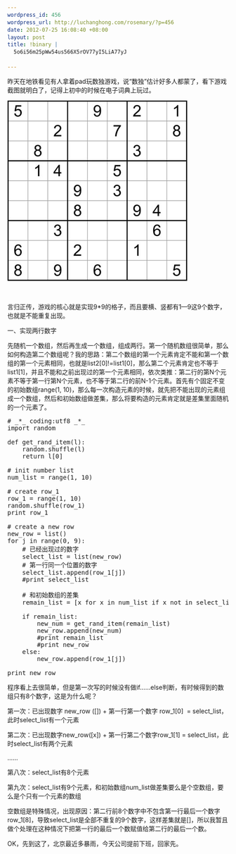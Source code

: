 ```yaml
--- 
wordpress_id: 456
wordpress_url: http://luchanghong.com/rosemary/?p=456
date: 2012-07-25 16:08:40 +08:00
layout: post
title: !binary |
  5o6i56m25pWw54us566X5rOV77yI5LiA77yJ

---
```

昨天在地铁看见有人拿着pad玩数独游戏，说“数独”估计好多人都蒙了，看下游戏截图就明白了，记得上初中的时候在电子词典上玩过。

<a href="/upload/2012/07/sudoko.jpg"><img class="alignnone size-full wp-image-457" title="sudoko" src="/upload/2012/07/sudoko.jpg" alt="" width="410" height="410" /></a>

&nbsp;

言归正传，游戏的核心就是实现9*9的格子，而且要横、竖都有1—9这9个数字，也就是不能重复出现。

一、实现两行数字

先随机一个数组，然后再生成一个数组，组成两行。第一个随机数组很简单，那么如何构造第二个数组呢？我的思路：第二个数组的第一个元素肯定不能和第一个数组的第一个元素相同，也就是list2[0]!=list1[0]，那么第二个元素肯定也不等于list1[1]，并且不能和之前出现过的第一个元素相同，依次类推：第二行的第N个元素不等于第一行第N个元素，也不等于第二行的前N-1个元素。首先有个固定不变的初始数组range(1, 10)，那么每一次构造元素的时候，就先把不能出现的元素组成一个数组，然后和初始数组做差集，那么将要构造的元素肯定就是差集里面随机的一个元素了。
<pre class="prettyprint">
# _*_ coding:utf8 _*_
import random

def get_rand_item(l):
    random.shuffle(l)
    return l[0]

# init number list
num_list = range(1, 10)

# create row_1
row_1 = range(1, 10)
random.shuffle(row_1)
print row_1

# create a new row
new_row = list()
for j in range(0, 9):
    # 已经出现过的数字
    select_list = list(new_row)
    # 第一行同一个位置的数字 
    select_list.append(row_1[j])
    #print select_list

    # 和初始数组的差集
    remain_list = [x for x in num_list if x not in select_list]

    if remain_list:
        new_num = get_rand_item(remain_list)
        new_row.append(new_num)
        #print remain_list
        #print new_row
    else:
        new_row.append(row_1[j])

print new_row
</pre>
程序看上去很简单，但是第一次写的时候没有做if……else判断，有时候得到的数组只有8个数字，这是为什么呢？

第一次：已出现数字 new_row ([]) + 第一行第一个数字 row_1[0]  = select_list，此时select_list有一个元素

第二次：已出现数字new_row([x]) + 第一行第二个数字row_1[1] = select_list，此时select_list有两个元素

……

第八次：select_list有8个元素

第九次：select_list有9个元素，和初始数组num_list做差集要么是个空数组，要么是个只有一个元素的数组

空数组是特殊情况，出现原因：第二行前8个数字中不包含第一行最后一个数字row_1[8]，导致select_list是全部不重复的9个数字，这样差集就是[]，所以我暂且做个处理在这种情况下把第一行的最后一个数赋值给第二行的最后一个数。

OK，先到这了，北京最近多暴雨，今天公司提前下班，回家先。

&nbsp;

